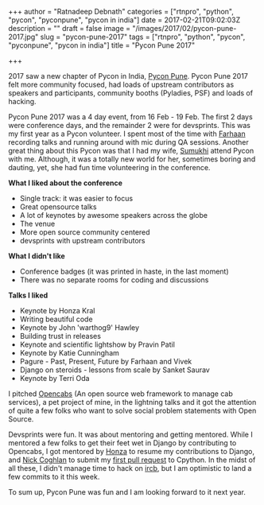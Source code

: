 +++
author = "Ratnadeep Debnath"
categories = ["rtnpro", "python", "pycon", "pyconpune", "pycon in india"]
date = 2017-02-21T09:02:03Z
description = ""
draft = false
image = "/images/2017/02/pycon-pune-2017.jpg"
slug = "pycon-pune-2017"
tags = ["rtnpro", "python", "pycon", "pyconpune", "pycon in india"]
title = "Pycon Pune 2017"

+++


2017 saw a new chapter of Pycon in India, [Pycon Pune](http://pune.pycon.org). Pycon Pune 2017 felt more community focused, had loads of upstream contributors as speakers and participants, community booths (Pyladies, PSF) and loads of hacking.

Pycon Pune 2017 was a 4 day event, from 16 Feb - 19 Feb. The first 2 days were conference days, and the remainder 2 were for devsprints. This was my first year as a Pycon volunteer. I spent most of the time with [Farhaan](https://twitter.com/fhackdroid) recording talks and running around with mic during QA sessions. Another great thing about this Pycon was that I had my wife, [Sumukhi](https://www.facebook.com/sugita.paul) attend Pycon with me. Although, it was a totally new world for her, sometimes boring and dauting, yet, she had fun time volunteering in the conference.

**What I liked about the conference**

- Single track: it was easier to focus
- Great opensource talks
- A lot of keynotes by awesome speakers across the globe
- The venue
- More open source community centered
- devsprints with upstream contributors

**What I didn't like**

- Conference badges (it was printed in haste, in the last moment)
- There was no separate rooms for coding and discussions

**Talks I liked**

- Keynote by Honza Kral
- Writing beautiful code
- Keynote by John 'warthog9' Hawley
- Building trust in releases
- Keynote and scientific lightshow by Pravin Patil
- Keynote by Katie Cunningham
- Pagure - Past, Present, Future by Farhaan and Vivek
- Django on steroids - lessons from scale by Sanket Saurav
- Keynote by Terri Oda

I pitched [Opencabs](https://github.com/rtnpro/opencabs) (An open source web framework to manage cab services), a pet project of mine, in the lightning talks and it got the attention of quite a few folks who want to solve social problem statements with Open Source.

Devsprints were fun. It was about mentoring and getting mentored. While I mentored a few folks to get their feet wet in Django by contributing to Opencabs, I got mentored by [Honza](https://twitter.com/HonzaKral) to resume my contributions to Django, and [Nick Coghlan](https://twitter.com/ncoghlan_dev) to submit my [first pull request](https://github.com/python/cpython/pull/173) to Cpython. In the midst of all these, I didn't manage time to hack on [ircb](https://github.com/rtnpro/ircb), but I am optimistic to land a few commits to it this week.

To sum up, Pycon Pune was fun and I am looking forward to it next year.

